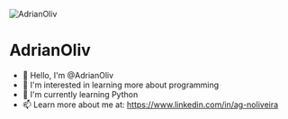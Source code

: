 ![AdrianOliv](https://github.com/AdrianOliv/Assets/blob/main/Moderno_Logotipo.gif)

# AdrianOliv

- 👋 Hello, I'm @AdrianOliv
- 👀 I'm interested in learning more about programming
- 🌱 I'm currently learning Python
- 📫 Learn more about me at: https://www.linkedin.com/in/ag-noliveira

